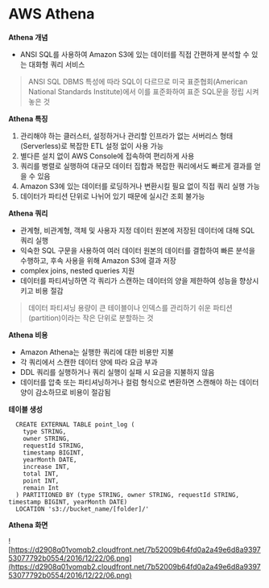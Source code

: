 # AWS Athena

**Athena 개념**

- ANSI SQL를 사용하여 Amazon S3에 있는 데이터를 직접 간편하게 분석할 수 있는 대화형 쿼리 서비스

> ANSI SQL
DBMS 특성에 따라 SQL이 다르므로 미국 표준협회(American National Standards Institute)에서 이를 표준화하여 표준 SQL문을 정립 시켜놓은 것
> 

**Athena 특징**

1. 관리해야 하는 클러스터, 설정하거나 관리할 인프라가 없는 서버리스 형태 (Serverless)로 복잡한 ETL 설정 없이 사용 가능
2. 별다른 설치 없이 AWS Console에 접속하여 편리하게 사용
3. 쿼리를 병렬로 실행하여 대규모 데이터 집합과 복잡한 쿼리에서도 빠르게 결과를 얻을 수 있음
4. Amazon S3에 있는 데이터를 로딩하거나 변환시킬 필요 없이 직접 쿼리 실행 가능
5. 데이터가 파티션 단위로 나뉘어 있기 때문에 실시간 조회 불가능

**Athena 쿼리**

- 관계형, 비관계형, 객체 및 사용자 지정 데이터 원본에 저장된 데이터에 대해 SQL 쿼리 실행
- 익숙한 SQL 구문을 사용하여 여러 데이터 원본의 데이터를 결합하여 빠른 분석을 수행하고, 후속 사용을 위해 Amazon S3에 결과 저장
- complex joins, nested queries 지원
- 데이터를 파티셔닝하면 각 쿼리가 스캔하는 데이터의 양을 제한하여 성능을 향상시키고 비용 절감

> 데이터 파티셔닝
용량이 큰 테이블이나 인덱스를 관리하기 쉬운 파티션(partition)이라는 작은 단위로 분할하는 것
> 

**Athena 비용**

- Amazon Athena는 실행한 쿼리에 대한 비용만 지불
- 각 쿼리에서 스캔한 데이터 양에 따라 요금 부과
- DDL 쿼리를 실행하거나 쿼리 실행이 실패 시 요금을 지불하지 않음
- 데이터를 압축 또는 파티셔닝하거나 컬럼 형식으로 변환하면 스캔해야 하는 데이터 양이 감소하므로 비용이 절감됨

**테이블 생성**

```
  CREATE EXTERNAL TABLE point_log (
    type STRING,
    owner STRING,
    requestId STRING,
    timestamp BIGINT,
    yearMonth DATE,
    increase INT,
    total INT,
    point INT,
    remain Int
  ) PARTITIONED BY (type STRING, owner STRING, requestId STRING, timestamp BIGINT, yearMonth DATE)
  LOCATION 's3://bucket_name/[folder]/'

```

**Athena 화면**

![https://d2908q01vomqb2.cloudfront.net/7b52009b64fd0a2a49e6d8a939753077792b0554/2016/12/22/06.png](https://d2908q01vomqb2.cloudfront.net/7b52009b64fd0a2a49e6d8a939753077792b0554/2016/12/22/06.png)

